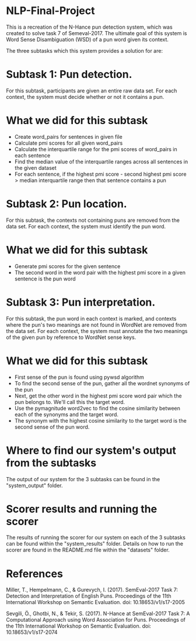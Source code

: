 # NLP-Final-Project

This is a recreation of the N-Hance pun detection system, which was created to solve task 7 of Semeval-2017. The ultimate goal of this system is Word Sense Disambiguation (WSD) of a pun word given its context.

The three subtasks which this system provides a solution for are:

# Subtask 1: Pun detection.
For this subtask, participants are given an entire raw data set. For each context, the system must decide whether or not it contains a pun.

# What we did for this subtask
- Create word_pairs for sentences in given file
- Calculate pmi scores for all given word_pairs
- Calculate the interquartile range for the pmi scores of word_pairs in each sentence
- Find the median value of the interquartile ranges across all sentences in the given dataset
- For each sentence, if the highest pmi score - second highest pmi score > median interquartile range then that sentence contains a pun


# Subtask 2: Pun location.
For this subtask, the contexts not containing puns are removed from the data set. For each context, the system must identify the pun word.


# What we did for this subtask
- Generate pmi scores for the given sentence
- The second word in the word pair with the highest pmi score in a given sentence is the pun word


# Subtask 3: Pun interpretation.
For this subtask, the pun word in each context is marked, and contexts where the pun's two meanings are not found in WordNet are removed from the data set. For each context, the system must annotate the two meanings of the given pun by reference to WordNet sense keys.

# What we did for this subtask
- First sense of the pun is found using pywsd algorithm
- To find the second sense of the pun, gather all the wordnet synonyms of the pun
- Next, get the other word in the highest pmi score word pair which the pun belongs to. We'll call this the target word.
- Use the pymagnitude word2vec to find the cosine similarity between each of the synonyms and the target word.
- The synonym with the highest cosine similarity to the target word is the second sense of the pun word.


# Where to find our system's output from the subtasks
The output of our system for the 3 subtasks can be found in the "system_output" folder. 

# Scorer results and running the scorer
The results of running the scorer for our system on each of the 3 subtasks can be found within the "system_results" folder. Details on how to run the scorer are found in the README.md file within the "datasets" folder.

# References
Miller, T., Hempelmann, C., & Gurevych, I. (2017). SemEval-2017 Task 7: Detection and Interpretation of English Puns. Proceedings of the 11th International Workshop on Semantic Evaluation. doi: 10.18653/v1/s17-2005

Sevgili, Ö., Ghotbi, N., & Tekir, S. (2017). N-Hance at SemEval-2017 Task 7: A Computational Approach using Word Association  for Puns. Proceedings of the 11th International Workshop on Semantic Evaluation. doi: 10.18653/v1/s17-2074
